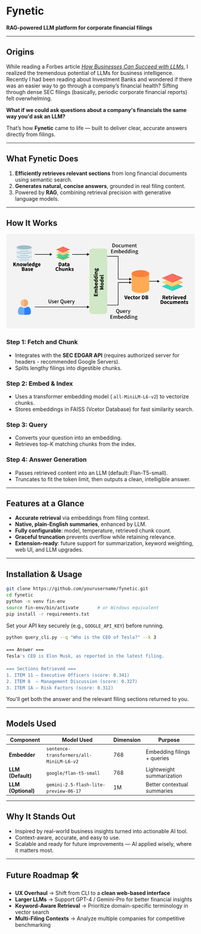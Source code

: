 # **Fynetic**

**RAG-powered LLM platform for corporate financial filings**

---

## Origins

While reading a Forbes article [*How Businesses Can Succeed with LLMs*](https://www.forbes.com/councils/forbestechcouncil/2023/08/23/how-businesses-can-succeed-with-llms/), I realized the tremendous potential of LLMs for business intelligence. Recently I had been reading about Investment Banks and wondered if there was an easier way to go through a company’s financial health? Sifting through dense SEC filings (basically, periodic corporate financial reports) felt overwhelming. 

**What if we could ask questions about a company's financials the same way you'd ask an LLM?**

That’s how **Fynetic** came to life — built to deliver clear, accurate answers directly from filings.

---

## What Fynetic Does

1. **Efficiently retrieves relevant sections** from long financial documents using semantic search.
2. **Generates natural, concise answers**, grounded in real filing content.
3. Powered by **RAG**, combining retrieval precision with generative language models.

---

## How It Works

![How It Works](image.png)

### Step 1: Fetch and Chunk

- Integrates with the **SEC EDGAR API** (requires authorized server for headers - recommended Google Servers).
- Splits lengthy filings into digestible chunks.

### Step 2: Embed & Index

- Uses a transformer embedding model ( `all-MiniLM-L6-v2`) to vectorize chunks.
- Stores embeddings in FAISS (Vcetor Database) for fast similarity search.

### Step 3: Query

- Converts your question into an embedding.
- Retrieves top-K matching chunks from the index.

### Step 4: Answer Generation

- Passes retrieved content into an LLM (default: Flan-T5-small).
- Truncates to fit the token limit, then outputs a clean, intelligible answer.

---

## Features at a Glance

- **Accurate retrieval** via embeddings from filing context.
- **Native, plain-English summaries**, enhanced by LLM.
- **Fully configurable**: model, temperature, retrieved chunk count.
- **Graceful truncation** prevents overflow while retaining relevance.
- **Extension-ready**: future support for summarization, keyword weighting, web UI, and LLM upgrades.

---

## Installation & Usage

```bash
git clone https://github.com/yourusername/fynetic.git
cd fynetic
python -m venv fin-env
source fin-env/bin/activate       # or Windows equivalent
pip install -r requirements.txt

```

Set your API key securely (e.g., `GOOGLE_API_KEY`) before running.

```bash
python query_cli.py --q "Who is the CEO of Tesla?" --k 3

=== Answer ===
Tesla's CEO is Elon Musk, as reported in the latest filing.

=== Sections Retrieved ===
1. ITEM 11 — Executive Officers (score: 0.341)
2. ITEM 8  — Management Discussion (score: 0.327)
3. ITEM 1A — Risk Factors (score: 0.312)

```

You'll get both the answer and the relevant filing sections returned to you.

---

## Models Used

| Component | Model Used | Dimension | Purpose |
| --- | --- | --- | --- |
| **Embedder** | `sentence-transformers/all-MiniLM-L6-v2` | 768 | Embedding filings + queries |
| **LLM (Default)** | `google/flan-t5-small` | 768 | Lightweight summarization |
| **LLM (Optional)** | `gemini-2.5-flash-lite-preview-06-17` | 1M | Better contextual summaries |

---

## Why It Stands Out

- Inspired by real-world business insights turned into actionable AI tool.
- Context-aware, accurate, and easy to use.
- Scalable and ready for future improvements — AI applied wisely, where it matters most.

---

## **Future Roadmap** 🛠️

- **UX Overhaul** → Shift from CLI to a **clean web-based interface**
- **Larger LLMs** → Support GPT-4 / Gemini-Pro for better financial insights
- **Keyword-Aware Retrieval** → Prioritize domain-specific terminology in vector search
- **Multi-Filing Contexts** → Analyze multiple companies for competitive benchmarking


